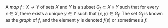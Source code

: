 A *map* $f: X \to Y$ of sets $X$ and $Y$ is a subset $G_f \subset X \times Y$ such that for every $x \in X$, there exists a unique $y \in Y$ such that $(x, y) \in G_f$. The set $G_f$ is known as the *graph* of $f$, and the element $y$ is denoted $f(s)$ or sometimes $s.f$.
